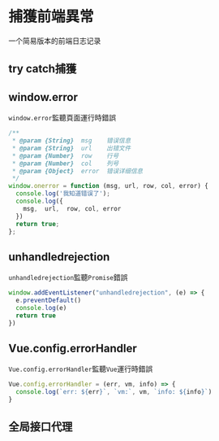 # 捕獲前端異常

一个简易版本的前端日志记录

## try catch捕獲

## window.error 

`window.error`監聽頁面運行時錯誤

```js
/**
 * @param {String}  msg    错误信息
 * @param {String}  url    出错文件
 * @param {Number}  row    行号
 * @param {Number}  col    列号
 * @param {Object}  error  错误详细信息
 */
window.onerror = function (msg, url, row, col, error) {
  console.log('我知道错误了');
  console.log({
    msg,  url,  row, col, error
  })
  return true;
};
```

## unhandledrejection

`unhandledrejection`監聽`Promise`錯誤

```js
window.addEventListener("unhandledrejection", (e) => {
  e.preventDefault()
  console.log(e)
  return true
})
```

## Vue.config.errorHandler

`Vue.config.errorHandler`監聽`Vue`運行時錯誤

```js
Vue.config.errorHandler = (err, vm, info) => {
  console.log(`err: ${err}`, `vm:`, vm, `info: ${info}`)
}
```

## 全局接口代理
